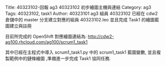 Title: 40323102-回報 ag3 40323102 初步繪圖主機與連結
Category: ag3
Tags: 40323102, task1
Author: 40323101
ag3 組員 40323102 已經在 cdw2 倉儲中的 master 分支建立對應的組員 40323102.leo 並且完成 Task1 的繪圖藍圖建立與註冊

<!-- PELICAN_END_SUMMARY -->

目前所完成的 OpenShift 對應繪圖連結為: <a href="http://cdw2-ag100.rhcloud.com/ag100/scrum1_task1">http://cdw2-ag100.rhcloud.com/ag100/scrum1_task1</a>

其中已經在主程式中導入 scrum1_task1.py 中的 scrum1_task1 藍圖變數, 並且複製範例中的鏈條繪圖 ,準備進一步完成 Task1 協同任務.
